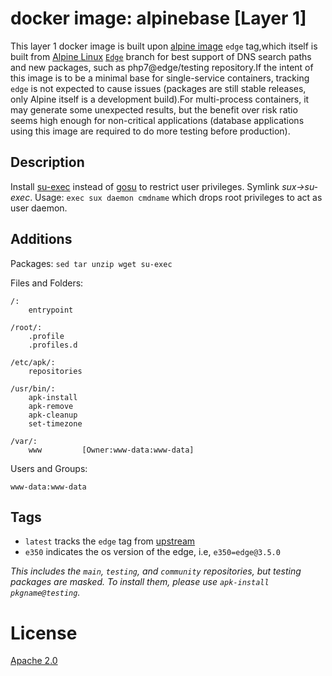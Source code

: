 # docker image: alpinebase [Layer 1]

This layer 1 docker image is built upon [alpine image](https://hub.docker.com/r/_/alpine/) `edge` tag,which itself is built from [Alpine Linux](https://alpinelinux.org/) [`Edge`](http://wiki.alpinelinux.org/wiki/Edge) branch for best support of DNS search paths and new packages, such as php7@edge/testing repository.If the intent of this image is to be a minimal base for single-service containers, tracking `edge` is not expected to cause issues (packages are still stable releases, only Alpine itself is a development build).For multi-process containers, it may generate some unexpected results, but the benefit over risk ratio seems high enough for non-critical applications (database applications using this image are required to do more testing before production).

## Description

Install [su-exec](https://github.com/ncopa/su-exec) instead of [gosu](https://github.com/tianon/gosu) to restrict user privileges. Symlink *sux->su-exec*. Usage:
`exec sux daemon cmdname` which drops root privileges to act as user daemon.


## Additions
Packages: `sed tar unzip wget su-exec`

Files and Folders: 
```
/:
	entrypoint

/root/:
	.profile
	.profiles.d

/etc/apk/:
	repositories
    
/usr/bin/:
	apk-install
    apk-remove
    apk-cleanup
    set-timezone

/var/:
	www         [Owner:www-data:www-data]
```

Users and Groups:
```
www-data:www-data
```

## Tags

* `latest` tracks the `edge` tag from [upstream](https://hub.docker.com/r/_/alpine/)
* `e350` indicates the os version of the edge, i.e, `e350=edge@3.5.0`

_This includes the `main`, `testing`, and `community` repositories, but testing packages are masked. To install them, please use `apk-install pkgname@testing`._

# License
[Apache 2.0](https://www.tldrlegal.com/l/apache2)
